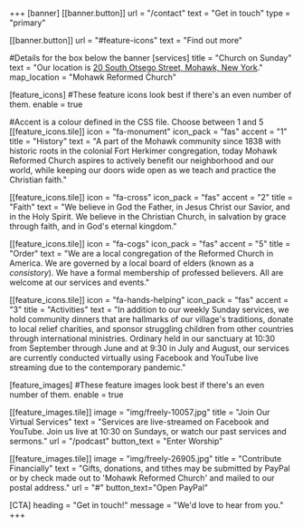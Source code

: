 +++
[banner]
  [[banner.button]]
      url = "/contact"
      text = "Get in touch"
      type = "primary"

  [[banner.button]]
      url = "#feature-icons"
      text = "Find out more"

#Details for the box below the banner
[services]
  title = "Church on Sunday"
  text = "Our location is [20 South Otsego Street, Mohawk, New York](https://www.openstreetmap.org/way/20093898#map=18/43.01047/-75.00497)."
  map_location = "Mohawk Reformed Church"

[feature_icons]
  #These feature icons look best if there's an even number of them.
  enable = true

  #Accent is a colour defined in the CSS file. Choose between 1 and 5
  [[feature_icons.tile]]
    icon = "fa-monument"
    icon_pack = "fas"
    accent = "1"
    title = "History"
    text = "A part of the Mohawk community since 1838 with historic roots in the colonial Fort Herkimer congregation, today Mohawk Reformed Church aspires to actively benefit our neighborhood and our world, while keeping our doors wide open as we teach and practice the Christian faith."

  [[feature_icons.tile]]
    icon = "fa-cross"
    icon_pack = "fas"
    accent = "2"
    title = "Faith"
    text = "We believe in God the Father, in Jesus Christ our Savior, and in the Holy Spirit. We believe in the Christian Church, in salvation by grace through faith, and in God's eternal kingdom."

  [[feature_icons.tile]]
    icon = "fa-cogs"
    icon_pack = "fas"
    accent = "5"
    title = "Order"
    text = "We are a local congregation of the Reformed Church in America. We are governed by a local board of elders (known as a <em>consistory</em>). We have a formal membership of professed believers. All are welcome at our services and events."

  [[feature_icons.tile]]
    icon = "fa-hands-helping"
    icon_pack = "fas"
    accent = "3"
    title = "Activities"
    text = "In addition to our weekly Sunday services, we hold community dinners that are hallmarks of our village's traditions, donate to local relief charities, and sponsor struggling children from other countries through international ministries. Ordinary held in our sanctuary at 10:30 from September through June and at 9:30 in July and August, our services are currently conducted virtually using Facebook and YouTube live streaming due to the contemporary pandemic."

[feature_images]
#These feature images look best if there's an even number of them.
  enable = true

  [[feature_images.tile]]
    image = "img/freely-10057.jpg"
    title = "Join Our Virtual Services"
    text = "Services are live-streamed on Facebook and YouTube. Join us live at 10:30 on Sundays, or watch our past services and sermons."
    url = "/podcast"
    button_text = "Enter Worship"

  [[feature_images.tile]]
    image = "img/freely-26905.jpg"
    title = "Contribute Financially"
    text = "Gifts, donations, and tithes may be submitted by PayPal or by check made out to 'Mohawk Reformed Church' and mailed to our postal address."
    url = "#"
    button_text="Open PayPal"

[CTA]
  heading = "Get in touch!"
  message = "We'd love to hear from you."
+++
